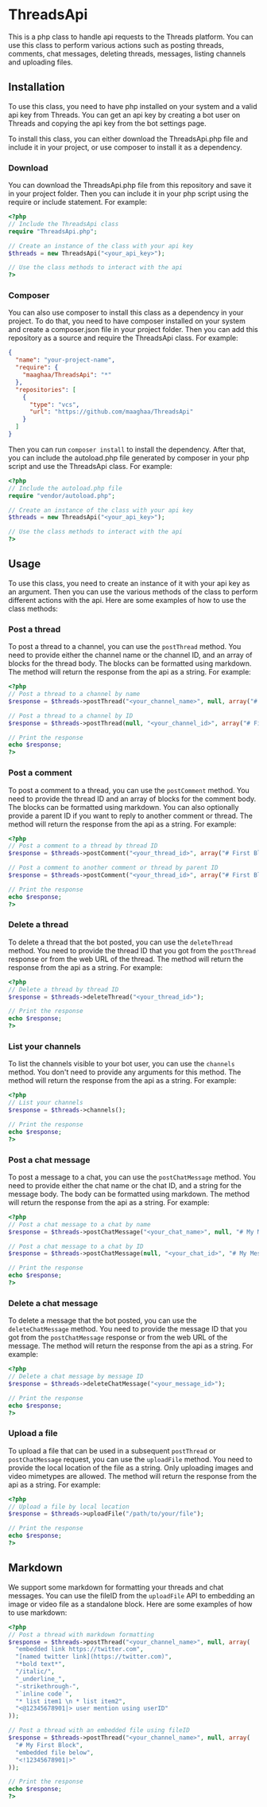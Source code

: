 
# ThreadsApi

This is a php class to handle api requests to the Threads platform. You can use this class to perform various actions such as posting threads, comments, chat messages, deleting threads, messages, listing channels and uploading files.

## Installation

To use this class, you need to have php installed on your system and a valid api key from Threads. You can get an api key by creating a bot user on Threads and copying the api key from the bot settings page.

To install this class, you can either download the ThreadsApi.php file and include it in your project, or use composer to install it as a dependency.

### Download

You can download the ThreadsApi.php file from this repository and save it in your project folder. Then you can include it in your php script using the require or include statement. For example:

```php
<?php
// Include the ThreadsApi class
require "ThreadsApi.php";

// Create an instance of the class with your api key
$threads = new ThreadsApi("<your_api_key>");

// Use the class methods to interact with the api
?>
```

### Composer

You can also use composer to install this class as a dependency in your project. To do that, you need to have composer installed on your system and create a composer.json file in your project folder. Then you can add this repository as a source and require the ThreadsApi class. For example:

```json
{
  "name": "your-project-name",
  "require": {
    "maaghaa/ThreadsApi": "*"
  },
  "repositories": [
    {
      "type": "vcs",
      "url": "https://github.com/maaghaa/ThreadsApi"
    }
  ]
}
```

Then you can run `composer install` to install the dependency. After that, you can include the autoload.php file generated by composer in your php script and use the ThreadsApi class. For example:

```php
<?php
// Include the autoload.php file
require "vendor/autoload.php";

// Create an instance of the class with your api key
$threads = new ThreadsApi("<your_api_key>");

// Use the class methods to interact with the api
?>
```

## Usage

To use this class, you need to create an instance of it with your api key as an argument. Then you can use the various methods of the class to perform different actions with the api. Here are some examples of how to use the class methods:

### Post a thread

To post a thread to a channel, you can use the `postThread` method. You need to provide either the channel name or the channel ID, and an array of blocks for the thread body. The blocks can be formatted using markdown. The method will return the response from the api as a string. For example:

```php
<?php
// Post a thread to a channel by name
$response = $threads->postThread("<your_channel_name>", null, array("# First Block", "Second block"));

// Post a thread to a channel by ID
$response = $threads->postThread(null, "<your_channel_id>", array("# First Block", "Second block"));

// Print the response
echo $response;
?>
```

### Post a comment

To post a comment to a thread, you can use the `postComment` method. You need to provide the thread ID and an array of blocks for the comment body. The blocks can be formatted using markdown. You can also optionally provide a parent ID if you want to reply to another comment or thread. The method will return the response from the api as a string. For example:

```php
<?php
// Post a comment to a thread by thread ID
$response = $threads->postComment("<your_thread_id>", array("# First Block", "Second block"), null);

// Post a comment to another comment or thread by parent ID
$response = $threads->postComment("<your_thread_id>", array("# First Block", "Second block"), "<your_comment_or_thread_id>");

// Print the response
echo $response;
?>
```

### Delete a thread

To delete a thread that the bot posted, you can use the `deleteThread` method. You need to provide the thread ID that you got from the `postThread` response or from the web URL of the thread. The method will return the response from the api as a string. For example:

```php
<?php
// Delete a thread by thread ID
$response = $threads->deleteThread("<your_thread_id>");

// Print the response
echo $response;
?>
```

### List your channels

To list the channels visible to your bot user, you can use the `channels` method. You don't need to provide any arguments for this method. The method will return the response from the api as a string. For example:

```php
<?php
// List your channels
$response = $threads->channels();

// Print the response
echo $response;
?>
```

### Post a chat message

To post a message to a chat, you can use the `postChatMessage` method. You need to provide either the chat name or the chat ID, and a string for the message body. The body can be formatted using markdown. The method will return the response from the api as a string. For example:

```php
<?php
// Post a chat message to a chat by name
$response = $threads->postChatMessage("<your_chat_name>", null, "# My Message");

// Post a chat message to a chat by ID
$response = $threads->postChatMessage(null, "<your_chat_id>", "# My Message");

// Print the response
echo $response;
?>
```

### Delete a chat message

To delete a message that the bot posted, you can use the `deleteChatMessage` method. You need to provide the message ID that you got from the `postChatMessage` response or from the web URL of the message. The method will return the response from the api as a string. For example:

```php
<?php
// Delete a chat message by message ID
$response = $threads->deleteChatMessage("<your_message_id>");

// Print the response
echo $response;
?>
```

### Upload a file

To upload a file that can be used in a subsequent `postThread` or `postChatMessage` request, you can use the `uploadFile` method. You need to provide the local location of the file as a string. Only uploading images and video mimetypes are allowed. The method will return the response from the api as a string. For example:

```php
<?php
// Upload a file by local location
$response = $threads->uploadFile("/path/to/your/file");

// Print the response
echo $response;
?>
```

## Markdown

We support some markdown for formatting your threads and chat messages. You can use the fileID from the `uploadFile` API to embedding an image or video file as a standalone block. Here are some examples of how to use markdown:

```php
<?php
// Post a thread with markdown formatting
$response = $threads->postThread("<your_channel_name>", null, array(
  "embedded link https://twitter.com",
  "[named twitter link](https://twitter.com)",
  "*bold text*",
  "/italic/",
  "_underline_",
  "-strikethrough-",
  "`inline code`",
  "* list item1 \n * list item2",
  "<@12345678901|> user mention using userID"
));

// Post a thread with an embedded file using fileID
$response = $threads->postThread("<your_channel_name>", null, array(
  "# My First Block",
  "embedded file below",
  "<!12345678901|>"
));

// Print the response
echo $response;
?>
```